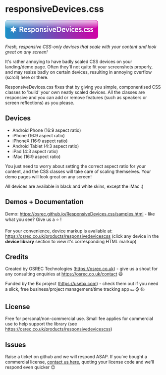 # responsiveDevices.css

![responsiveDevices.js Logo](logo.png)

*Fresh, responsive CSS-only devices that scale with your content and look great on any screen!*

It's rather annoying to have badly scaled CSS devices on your landing/demo page. Often they'll not quite fit your screenshots properly, and may resize badly on certain devices, resulting in annoying overflow (scroll) here or there.

ResponsiveDevices.css fixes that by giving you simple, componentised CSS classes to 'build' your own neatly scaled devices. All the classes are responsive and you can add or remove features (such as speakers or screen reflections) as you please.

## Devices

- Android Phone (16:9 aspect ratio)
- iPhone (16:9 aspect ratio)
- iPhoneX (16:9 aspect ratio)
- Android Tablet (4:3 aspect ratio)
- iPad (4:3 aspect ratio)
- iMac (16:9 aspect ratio)

You just need to worry about setting the correct aspect ratio for your content, and the CSS classes will take care of scaling themselves. Your demo pages will look great on any screen!

All devices are available in black and white skins, except the iMac :)

## Demos + Documentation
Demo: https://osrec.github.io/ResponsiveDevices.css/samples.html - like what you see? Give us a :star: !

For your convenience, device markup is available at: https://osrec.co.uk/products/responsivedevicescss (click any device in the **device library** section to view it's corresponding HTML markup)

## Credits

Created by OSREC Technologies (https://osrec.co.uk) - give us a shout for any consulting enquiries at https://osrec.co.uk/contact :smile:

Funded by the Bx project (https://usebx.com) - check them out if you need a slick, free business/project management/time tracking app :dollar: :watch: :thumbsup:

## License

Free for personal/non-commercial use. Small fee applies for commercial use to help support the library (see https://osrec.co.uk/products/responsivedevicescss)

## Issues

Raise a ticket on github and we will respond ASAP. If you've bought a commercial license, [contact us here](https://osrec.co.uk/contact), quoting your license code and we'll respond even quicker :wink:
